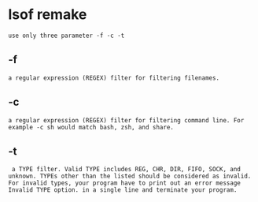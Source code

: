 # lsof remake
    use only three parameter -f -c -t
## -f
    a regular expression (REGEX) filter for filtering filenames.
## -c
    a regular expression (REGEX) filter for filtering command line. For example -c sh would match bash, zsh, and share.
## -t
     a TYPE filter. Valid TYPE includes REG, CHR, DIR, FIFO, SOCK, and unknown. TYPEs other than the listed should be considered as invalid. For invalid types, your program have to print out an error message Invalid TYPE option. in a single line and terminate your program.
